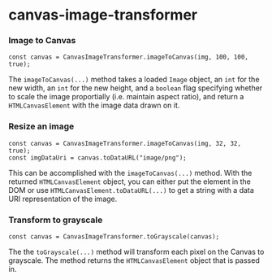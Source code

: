 # canvas-image-transformer

### Image to Canvas

    const canvas = CanvasImageTransformer.imageToCanvas(img, 100, 100, true);

The `imageToCanvas(...)` method takes a loaded `Image` object, an `int` for the new width, an `int` for the new height, and a `boolean` flag specifying whether to scale the image proportially (i.e. maintain aspect ratio), and return a `HTMLCanvasElement` with the image data drawn on it.

### Resize an image

    const canvas = CanvasImageTransformer.imageToCanvas(img, 32, 32, true);
    const imgDataUri = canvas.toDataURL("image/png");

This can be accomplished with the `imageToCanvas(...)` method. With the returned `HTMLCanvasElement` object, you can either put the element in the DOM or use `HTMLCanvasElement.toDataURL(...)` to get a string with a data URI representation of the image.

### Transform to grayscale

    const canvas = CanvasImageTransformer.toGrayscale(canvas);

The the `toGrayscale(...)` method will transform each pixel on the Canvas to grayscale. The method returns the `HTMLCanvasElement` object that is passed in.
